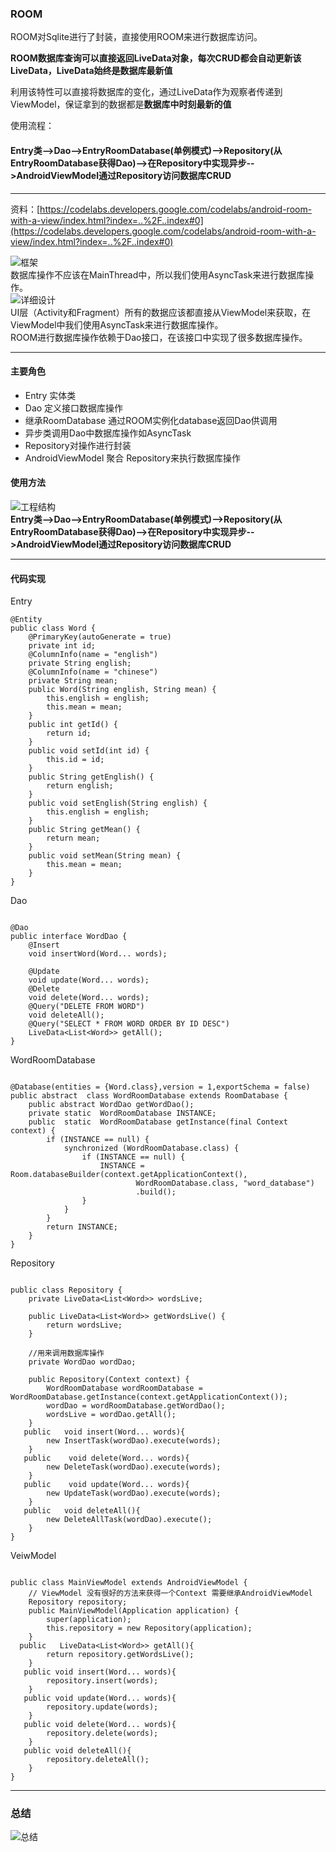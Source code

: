 ### ROOM  
ROOM对Sqlite进行了封装，直接使用ROOM来进行数据库访问。  

**ROOM数据库查询可以直接返回LiveData对象，每次CRUD都会自动更新该LiveData，LiveData始终是数据库最新值**   

利用该特性可以直接将数据库的变化，通过LiveData作为观察者传递到ViewModel，保证拿到的数据都是**数据库中时刻最新的值**   
 
使用流程：
#### Entry类-->Dao-->EntryRoomDatabase(单例模式)-->Repository(从EntryRoomDatabase获得Dao)-->在Repository中实现异步-->AndroidViewModel通过Repository访问数据库CRUD  

***

资料：[https://codelabs.developers.google.com/codelabs/android-room-with-a-view/index.html?index=..%2F..index#0](https://codelabs.developers.google.com/codelabs/android-room-with-a-view/index.html?index=..%2F..index#0)


![框架](https://upload-images.jianshu.io/upload_images/19741117-bb17aec4494077b3.png?imageMogr2/auto-orient/strip%7CimageView2/2/w/1240)  
数据库操作不应该在MainThread中，所以我们使用AsyncTask来进行数据库操作。  
![详细设计](https://upload-images.jianshu.io/upload_images/19741117-ab02b949887b8a9f.png?imageMogr2/auto-orient/strip%7CimageView2/2/w/1240)  
UI层（Activity和Fragment）所有的数据应该都直接从ViewModel来获取，在ViewModel中我们使用AsyncTask来进行数据库操作。  
ROOM进行数据库操作依赖于Dao接口，在该接口中实现了很多数据库操作。  
***   
#### 主要角色  
* Entry  实体类  
* Dao  定义接口数据库操作  
* 继承RoomDatabase  通过ROOM实例化database返回Dao供调用  
* 异步类调用Dao中数据库操作如AsyncTask  
* Repository对操作进行封装  
* AndroidViewModel 聚合 Repository来执行数据库操作  

#### 使用方法  
![工程结构](https://upload-images.jianshu.io/upload_images/19741117-1018566d9ea351b4.png?imageMogr2/auto-orient/strip%7CimageView2/2/w/1240)  
**Entry类-->Dao-->EntryRoomDatabase(单例模式)-->Repository(从EntryRoomDatabase获得Dao)-->在Repository中实现异步-->AndroidViewModel通过Repository访问数据库CRUD**   
***  

#### 代码实现   
Entry  
```
@Entity
public class Word {
    @PrimaryKey(autoGenerate = true)
    private int id;
    @ColumnInfo(name = "english")
    private String english;
    @ColumnInfo(name = "chinese")
    private String mean;
    public Word(String english, String mean) {
        this.english = english;
        this.mean = mean;
    }
    public int getId() {
        return id;
    }
    public void setId(int id) {
        this.id = id;
    }
    public String getEnglish() {
        return english;
    }
    public void setEnglish(String english) {
        this.english = english;
    }
    public String getMean() {
        return mean;
    }
    public void setMean(String mean) {
        this.mean = mean;
    }
}
```  
Dao  
```

@Dao
public interface WordDao {
    @Insert
    void insertWord(Word... words);

    @Update
    void update(Word... words);
    @Delete
    void delete(Word... words);
    @Query("DELETE FROM WORD")
    void deleteAll();
    @Query("SELECT * FROM WORD ORDER BY ID DESC")
    LiveData<List<Word>> getAll();
}
```
WordRoomDatabase  
```

@Database(entities = {Word.class},version = 1,exportSchema = false)
public abstract  class WordRoomDatabase extends RoomDatabase {
    public abstract WordDao getWordDao();
    private static  WordRoomDatabase INSTANCE;
    public  static  WordRoomDatabase getInstance(final Context context) {
        if (INSTANCE == null) {
            synchronized (WordRoomDatabase.class) {
                if (INSTANCE == null) {
                    INSTANCE = Room.databaseBuilder(context.getApplicationContext(),
                            WordRoomDatabase.class, "word_database")
                            .build();
                }
            }
        }
        return INSTANCE;
    }
}
```  
Repository  
```

public class Repository {
    private LiveData<List<Word>> wordsLive;

    public LiveData<List<Word>> getWordsLive() {
        return wordsLive;
    }

    //用来调用数据库操作
    private WordDao wordDao;

    public Repository(Context context) {
        WordRoomDatabase wordRoomDatabase = WordRoomDatabase.getInstance(context.getApplicationContext());
        wordDao = wordRoomDatabase.getWordDao();
        wordsLive = wordDao.getAll();
    }
   public   void insert(Word... words){
        new InsertTask(wordDao).execute(words);
    }
   public    void delete(Word... words){
        new DeleteTask(wordDao).execute(words);
    }
   public    void update(Word... words){
        new UpdateTask(wordDao).execute(words);
    }
   public   void deleteAll(){
        new DeleteAllTask(wordDao).execute();
    }
}
```
VeiwModel  
```  

public class MainViewModel extends AndroidViewModel {
    // ViewModel 没有很好的方法来获得一个Context 需要继承AndroidViewModel
    Repository repository;
    public MainViewModel(Application application) {
        super(application);
        this.repository = new Repository(application);
    }
  public   LiveData<List<Word>> getAll(){
        return repository.getWordsLive();
    }
   public void insert(Word... words){
        repository.insert(words);
    }
   public void update(Word... words){
        repository.update(words);
    }
   public void delete(Word... words){
        repository.delete(words);
    }
   public void deleteAll(){
        repository.deleteAll();
    }
}
```    
  

***  

### 总结  

![总结](https://upload-images.jianshu.io/upload_images/19741117-df3a4dc1c88a8602.png?imageMogr2/auto-orient/strip%7CimageView2/2/w/1240)
